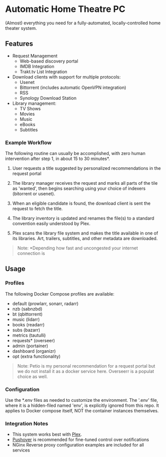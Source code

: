 # Automatic Home Theatre PC
 (Almost) everything you need for a fully-automated, locally-controlled home theater system. 

## Features

- Request Management 
	- Web-based discovery portal
	- IMDB Integration
	- Trakt.tv List Integration
- Download clients with support for multiple protocols:
	- Usenet 
	- Bittorrent (includes automatic OpenVPN integration)
	- RSS
	- Synology Download Station
- Library management:
    - TV Shows
	- Movies
	- Music
	- eBooks
	- Subtitles

    
### Example Workflow
The following routine can usually be accomplished,
with zero human intervention after step 1, in about
15 to 30 minutes*.

1. User requests a title suggested by personalized
recommendations in the request portal

2. The library manager receives the request and 
marks all parts of the tile as 'wanted', then begins
searching using your choice of indexers (bitorrent or usenet).

3. When an eligible candidate is found, the download client
is sent the request to fetch the title. 

4. The library inventory is updated 
and renames the file(s) to a standard convention
easily understood by Plex.

5. Plex scans the library file system and makes the
title available in one of its libraries. 
Art, trailers, subtitles, and other metadata are 
downloaded.

> Note: *Depending how fast and uncongested your internet connection is

## Usage

### Profiles

The following Docker Compose profiles are available:

- default     (prowlarr, sonarr, radarr)
- nzb         (sabnzbd)
- bt          (qbittorrent)
- music       (lidarr)
- books       (readarr)
- subs        (bazarr)
- metrics     (tautulli)
- requests*   (overseer)
- admin       (portainer)
- dashboard   (organizr)
- opt         (extra functionality)

> Note: Petio is my personal recommendation for a request portal 
> but we do not install it as a docker service here. Overseerr is a populat choice as well. 


### Configuration

Use the *.env files as needed to customize the environment. The '.env' file, where it is a hidden-filed named 'env', is 
explicitly ignored from this repo. It applies to Docker compose itself, NOT the container instances themselves. 


### Integration Notes

- This system works best with [Plex](https://plex.tv).  
- [Pushover](https://pushover.net) is recommended for fine-tuned control over notifications  
- NGinx Reverse proxy configuration examples are included for all services




